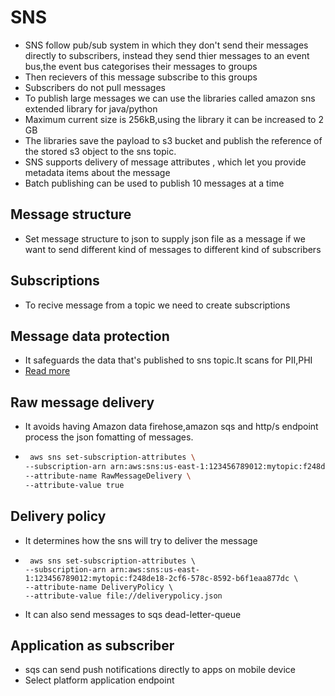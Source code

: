 # SNS
- SNS follow pub/sub system in which they don't send their messages directly to subscribers, instead they send thier messages to an event bus,the
  event bus categorises their messages to groups
- Then recievers of this message subscribe to this groups
- Subscribers do not pull messages
- To publish large messages we can use the libraries called amazon sns extended library for java/python
-  Maximum current size is 256kB,using the library it can be increased to 2 GB
-  The libraries save the payload to s3 bucket and publish the reference of the stored s3 object to the sns topic.
-  SNS supports delivery of message attributes , which let you provide metadata items about the message
-  Batch publishing can be used to publish 10 messages at a time


  ## Message structure
  - Set message structure to json to supply json file as a message if we want to send different kind of messages to different kind of subscribers

  ## Subscriptions
  - To recive message from a topic we need to create subscriptions

  ## Message data protection
  - It safeguards the data that's published to sns topic.It scans for PII,PHI
  - [Read more](https://docs.aws.amazon.com/sns/latest/dg/sns-message-data-protection-policies.html)

  ## Raw message delivery
  - It avoids having Amazon data firehose,amazon sqs and http/s endpoint process the json fomatting of messages.
  - ```sh
     aws sns set-subscription-attributes \
    --subscription-arn arn:aws:sns:us-east-1:123456789012:mytopic:f248de18-2cf6-578c-8592-b6f1eaa877dc \
    --attribute-name RawMessageDelivery \
    --attribute-value true
    ```
  ## Delivery policy
  - It determines how the sns will try to deliver the message
  - ```
     aws sns set-subscription-attributes \
    --subscription-arn arn:aws:sns:us-east-1:123456789012:mytopic:f248de18-2cf6-578c-8592-b6f1eaa877dc \
    --attribute-name DeliveryPolicy \
    --attribute-value file://deliverypolicy.json
    ```
  - It can also send messages to sqs dead-letter-queue

  ## Application as subscriber
  - sqs can send push notifications directly to apps on mobile device
  - Select platform application endpoint
